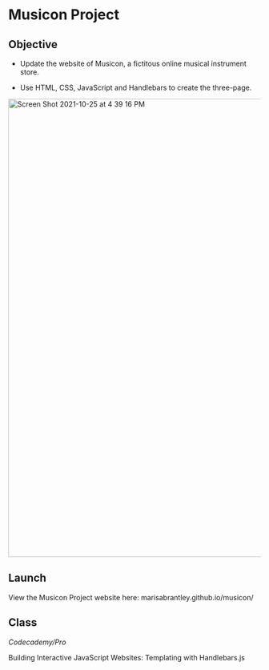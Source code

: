 # Musicon Project

## Objective

* Update the website of Musicon, a fictitous online musical instrument store.

* Use HTML, CSS, JavaScript and Handlebars to create the three-page.

<img width="915" alt="Screen Shot 2021-10-25 at 4 39 16 PM" src="https://user-images.githubusercontent.com/60168324/138785487-69447fd1-955c-49c1-83b0-3442dc32b914.png">

## Launch

View the Musicon Project website here: marisabrantley.github.io/musicon/

## Class

*Codecademy/Pro*

Building Interactive JavaScript Websites: Templating with Handlebars.js
